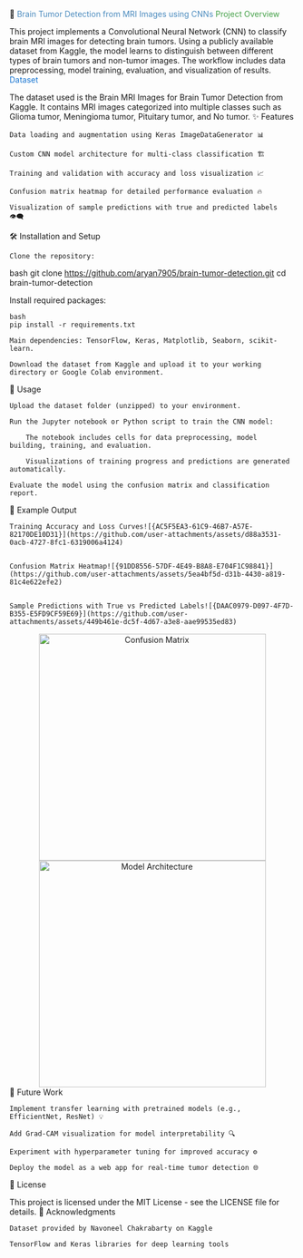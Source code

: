 🧠 <span style="color:#4B8BBE;">Brain Tumor Detection from MRI Images using CNNs</span>
<span style="color:#43A047;">Project Overview</span>

This project implements a Convolutional Neural Network (CNN) to classify brain MRI images for detecting brain tumors. Using a publicly available dataset from Kaggle, the model learns to distinguish between different types of brain tumors and non-tumor images. The workflow includes data preprocessing, model training, evaluation, and visualization of results.
<span style="color:#1976D2;">Dataset</span>

The dataset used is the Brain MRI Images for Brain Tumor Detection from Kaggle. It contains MRI images categorized into multiple classes such as Glioma tumor, Meningioma tumor, Pituitary tumor, and No tumor.
✨ Features

    Data loading and augmentation using Keras ImageDataGenerator 📊

    Custom CNN model architecture for multi-class classification 🏗️

    Training and validation with accuracy and loss visualization 📈

    Confusion matrix heatmap for detailed performance evaluation 🔥

    Visualization of sample predictions with true and predicted labels 👁️‍🗨️

🛠️ Installation and Setup

    Clone the repository:

bash
git clone https://github.com/aryan7905/brain-tumor-detection.git
cd brain-tumor-detection

Install required packages:

    bash
    pip install -r requirements.txt

    Main dependencies: TensorFlow, Keras, Matplotlib, Seaborn, scikit-learn.

    Download the dataset from Kaggle and upload it to your working directory or Google Colab environment.

🚀 Usage

    Upload the dataset folder (unzipped) to your environment.

    Run the Jupyter notebook or Python script to train the CNN model:

        The notebook includes cells for data preprocessing, model building, training, and evaluation.

        Visualizations of training progress and predictions are generated automatically.

    Evaluate the model using the confusion matrix and classification report.

📸 Example Output

    Training Accuracy and Loss Curves![{AC5F5EA3-61C9-46B7-A57E-82170DE10D31}](https://github.com/user-attachments/assets/d88a3531-0acb-4727-8fc1-6319006a4124)


    Confusion Matrix Heatmap![{91DD8556-57DF-4E49-B8A8-E704F1C98841}](https://github.com/user-attachments/assets/5ea4bf5d-d31b-4430-a819-81c4e622efe2)


    Sample Predictions with True vs Predicted Labels![{DAAC0979-D097-4F7D-B355-E5FD9CF59E69}](https://github.com/user-attachments/assets/449b461e-dc5f-4d67-a3e8-aae99535ed83)


<div align="center"> <!-- Place your confusion matrix screenshot here --> <img src="path_to_confusion_matrix_image.png" alt="Confusion Matrix" width="400"/> <!-- Place your model architecture screenshot here --> <img src="path_to_model_architecture_image.png" alt="Model Architecture" width="400"/> </div>
🔮 Future Work

    Implement transfer learning with pretrained models (e.g., EfficientNet, ResNet) 💡

    Add Grad-CAM visualization for model interpretability 🔍

    Experiment with hyperparameter tuning for improved accuracy ⚙️

    Deploy the model as a web app for real-time tumor detection 🌐

📄 License

This project is licensed under the MIT License - see the LICENSE file for details.
🙏 Acknowledgments

    Dataset provided by Navoneel Chakrabarty on Kaggle

    TensorFlow and Keras libraries for deep learning tools
